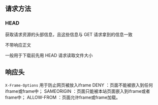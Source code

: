 ## 请求方法

### HEAD 

获取请求资源的头部信息，且这些信息与 GET 请求拿到的信息一致

不带响应正文

一般用于下载前先用 HEAD 请求读取文件大小

## 响应头

`X-Frame-Options` 用于防止网页被放入iframe
DENY ：页面不能被嵌入到任何iframe或frame中；
SAMEORIGIN ：页面只能被本站页面嵌入到iframe或者frame中；
ALLOW-FROM ：页面允许frame或frame加载。